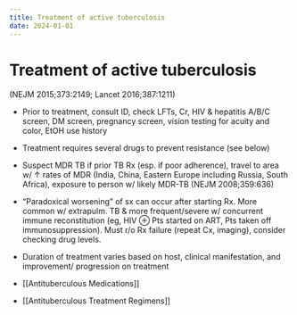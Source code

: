 ```yaml
---
title: Treatment of active tuberculosis
date: 2024-01-01
---
```


# Treatment of active tuberculosis

(NEJM 2015;373:2149; Lancet 2016;387:1211)

- Prior to treatment, consult ID, check LFTs, Cr, HIV & hepatitis A/B/C screen, DM screen, pregnancy screen, vision testing for acuity and color, EtOH use history
- Treatment requires several drugs to prevent resistance (see below)
- Suspect MDR TB if prior TB Rx (esp. if poor adherence), travel to area w/ ↑ rates of MDR (India, China, Eastern Europe including Russia, South Africa), exposure to person w/ likely MDR-TB (NEJM 2008;359:636)
- “Paradoxical worsening” of sx can occur after starting Rx. More common w/ extrapulm. TB & more frequent/severe w/ concurrent immune reconstitution (eg, HIV ⊕ Pts started on ART, Pts taken off immunosuppression). Must r/o Rx failure (repeat Cx, imaging), consider checking drug levels.
- Duration of treatment varies based on host, clinical manifestation, and improvement/ progression on treatment

- [[Antituberculous Medications]]
- [[Antituberculous Treatment Regimens]]
